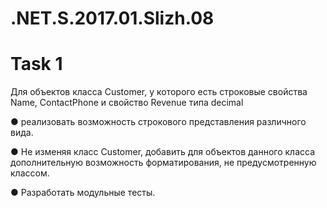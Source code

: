 # .NET.S.2017.01.Slizh.08
<h1>Task 1</h1>
<p>Для объектов класса Customer, у которого есть строковые свойства Name, ContactPhone и свойство Revenue типа decimal</p>
<p>● реализовать возможность строкового представления различного вида.</p>
<p>● Не изменяя класс Customer, добавить для объектов данного класса
дополнительную возможность форматирования, не предусмотренную классом.</p>
<p>● Разработать модульные тесты.</p>
